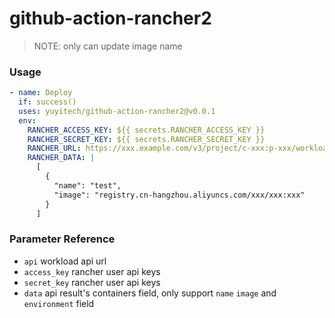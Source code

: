 # github-action-rancher2
>NOTE: only can update image name

### Usage

```yaml
- name: Deploy
  if: success()
  uses: yuyitech/github-action-rancher2@v0.0.1
  env:
    RANCHER_ACCESS_KEY: ${{ secrets.RANCHER_ACCESS_KEY }}
    RANCHER_SECRET_KEY: ${{ secrets.RANCHER_SECRET_KEY }}
    RANCHER_URL: https://xxx.example.com/v3/project/c-xxx:p-xxx/workloads/deployment:default:test
    RANCHER_DATA: |
      [
        {
          "name": "test",
          "image": "registry.cn-hangzhou.aliyuncs.com/xxx/xxx:xxx"
        }
      ]
```

### Parameter Reference
- `api` workload api url
- `access_key` rancher user api keys
- `secret_key` rancher user api keys
- `data` api result's containers field, only support `name` `image` and `environment` field
